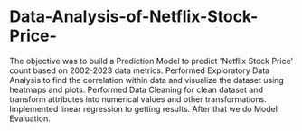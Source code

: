 # Data-Analysis-of-Netflix-Stock-Price-
The objective was to build a Prediction Model to predict 'Netflix Stock Price' count based on 2002-2023 data metrics.
Performed Exploratory Data Analysis to find the correlation within data and visualize the dataset using heatmaps and plots.
Performed Data Cleaning for clean dataset and transform attributes into numerical values and other transformations.
Implemented linear regression to getting results.
After that we do Model Evaluation.
